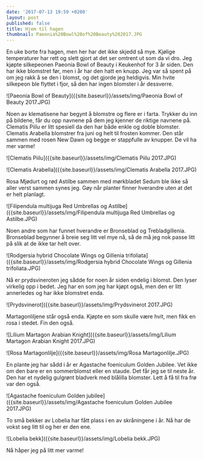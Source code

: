 ```yaml
---
date: '2017-07-13 19:59 +0200'
layout: post
published: false
title: Hjem til hagen
thumbnail: Paeonia%20Bowl%20of%20Beauty%202017.JPG
---
```


En uke borte fra hagen, men her har det ikke skjedd så mye. Kjølige temperaturer har rett og slett gjort at det ser omtrent ut som da vi dro. Jeg kjøpte silkepeonen Paeonia Bowl of Beauty i Keukenhof for 3 år siden. Den har ikke blomstret før, men i år har den hatt en knupp.  Jeg var så spent på om jeg rakk å se den i blomst, og det gjorde jeg heldigvis.  Min hvite silkepeon ble flyttet i fjor, så den har ingen blomster i år dessverre. 

![Paeonia Bowl of Beauty]({{site.baseurl}}/assets/img/Paeonia Bowl of Beauty 2017.JPG)

Noen av klematisene har begynt å blomstre og flere er i farta. Trykker du inn på bildene, får du opp navnene på dem jeg kjenner de riktige navnene på.
Clematis Piilu er litt spesiell da den har både enkle og doble blomster. Clematis Arabella blomstrer fra juni og helt til frosten kommer. Den står sammen med rosen New Dawn og begge er stappfulle av knupper. De vil ha mer varme!

![Clematis Piilu]({{site.baseurl}}/assets/img/Clematis Piilu 2017.JPG)

![Clematis Arabella]({{site.baseurl}}/assets/img/Clematis Arabella 2017.JPG)

<!--more-->

Rosa Mjødurt og rød Astilbe sammen med mørkbladet Sedum ble ikke så aller verst sammen synes jeg. Gøy når planter finner hverandre uten at det er helt planlagt. 

![Filipendula multijuga Red Umbrellas og Astilbe]({{site.baseurl}}/assets/img/Filipendula multijuga Red Umbrellas og Astilbe.JPG)

Noen andre som har funnet hverandre er Bronseblad og Trebladgillenia. Bronseblad begynner å breie seg litt vel mye nå, så de må jeg nok passe litt på slik at de ikke tar helt over.

![Rodgersia hybrid Chocolate Wings og Gillenia trifoliata]({{site.baseurl}}/assets/img/Rodgersia hybrid Chocolate Wings og Gillenia trifoliata.JPG)

Nå er prydsvineroten jeg sådde for noen år siden endelig i blomst. Den lyser virkelig opp i bedet. Jeg har en som jeg har kjøpt også, men den er litt annerledes og har ikke blomstret enda.

![Prydsvinerot]({{site.baseurl}}/assets/img/Prydsvinerot 2017.JPG)

Martagonliljene står også enda. Kjøpte en som skulle være hvit, men fikk en rosa i stedet. Fin den også. 

![Lilium Martagon Arabian Knight]({{site.baseurl}}/assets/img/Lilium Martagon Arabian Knight 2017.JPG)

![Rosa Martagonlilje]({{site.baseurl}}/assets/img/Rosa Martagonlilje.JPG)

En plante jeg har sådd i år er Agastache foeniculum Golden Jubilee. Vet ikke om den bare er en sommerblomst eller en staude. Det får jeg se til neste år. Den har et nydelig gulgrønt bladverk med blålilla blomster. Lett å få til fra frø var den også. 

![Agastache foeniculum Golden jubilee]({{site.baseurl}}/assets/img/Agastache foeniculum Golden Jubilee 2017.JPG)

To små bekker av Lobelia har fått plass i en av skråningene i år. Nå har de vokst seg litt til og her er den ene.

![Lobelia bekk]({{site.baseurl}}/assets/img/Lobelia bekk.JPG)

Nå håper jeg på litt mer varme!



